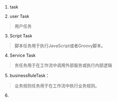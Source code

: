 1. task
> 
2. user Task
> 用户任务
3. Script Task
> 脚本任务用于执行JavaScript或者Groovy脚本。
4. Service Task
> 务任务用于在工作流中调用外部服务或执行内部逻辑
5. businessRuleTask：
> 业务规则任务用于在工作流中执行业务规则。
6. 
